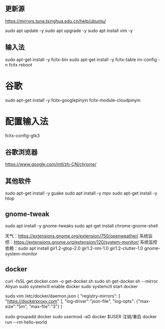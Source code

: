 ## 更新源

https://mirrors.tuna.tsinghua.edu.cn/help/ubuntu/

sudo apt update -y
sudo apt upgrade -y
sudo apt install vim -y

## 输入法

sudo apt-get install -y fcitx-bin
sudo apt-get install -y fcitx-table
im-config -n fcitx
reboot

# 谷歌
sudo apt-get install -y fcitx-googlepinyin fcitx-module-cloudpinyin

# 配置输入法
fcitx-config-gtk3

## 谷歌浏览器

https://www.google.com/intl/zh-CN/chrome/

## 其他软件

sudo apt-get install -y guake
sudo apt install -y mpv
sudo apt-get install -y htop

## gnome-tweak

sudo apt install -y gnome-tweaks
sudo apt-get install chrome-gnome-shell

天气：https://extensions.gnome.org/extension/750/openweather/
系统监控：https://extensions.gnome.org/extension/120/system-monitor/
系统监控依赖：sudo apt install gir1.2-gtop-2.0 gir1.2-nm-1.0 gir1.2-clutter-1.0 gnome-system-monitor

## docker

curl -fsSL get.docker.com -o get-docker.sh
sudo sh get-docker.sh --mirror Aliyun
sudo systemctl enable docker
sudo systemctl start docker

sudo vim /etc/docker/daemon.json
{
  "registry-mirrors": [
    "https://dockerproxy.com"
  ],
  "log-driver":"json-file",
  "log-opts": {"max-size":"5m", "max-file":"3"}
}

sudo groupadd docker
sudo usermod -aG docker $USER
注销/重启
docker run --rm hello-world
